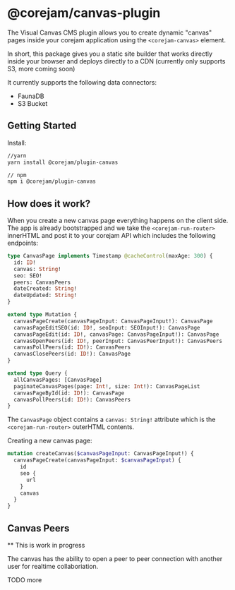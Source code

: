 # @corejam/canvas-plugin

The Visual Canvas CMS plugin allows you to create dynamic "canvas" pages inside your corejam application using the `<corejam-canvas>` element.

In short, this package gives you a static site builder that works directly inside your browser and deploys directly to a CDN (currently only supports S3, more coming soon)

It currently supports the following data connectors:

- FaunaDB
- S3 Bucket

## Getting Started

Install:

```bash
//yarn
yarn install @corejam/plugin-canvas

// npm
npm i @corejam/plugin-canvas
```

## How does it work?

When you create a new canvas page everything happens on the client side. The app is already bootstrapped and we take the `<corejam-run-router>` innerHTML and post it to your corejam API which includes the following endpoints:

```graphql
type CanvasPage implements Timestamp @cacheControl(maxAge: 300) {
  id: ID!
  canvas: String!
  seo: SEO!
  peers: CanvasPeers
  dateCreated: String!
  dateUpdated: String!
}

extend type Mutation {
  canvasPageCreate(canvasPageInput: CanvasPageInput!): CanvasPage
  canvasPageEditSEO(id: ID!, seoInput: SEOInput!): CanvasPage
  canvasPageEdit(id: ID!, canvasPage: CanvasPageInput!): CanvasPage
  canvasOpenPeers(id: ID!, peerInput: CanvasPeerInput!): CanvasPeers
  canvasPollPeers(id: ID!): CanvasPeers
  canvasClosePeers(id: ID!): CanvasPage
}

extend type Query {
  allCanvasPages: [CanvasPage]
  paginateCanvasPages(page: Int!, size: Int!): CanvasPageList
  canvasPageById(id: ID!): CanvasPage
  canvasPollPeers(id: ID!): CanvasPeers
}
```

The `CanvasPage` object contains a `canvas: String!` attribute which is the `<corejam-run-router>` outerHTML contents.

Creating a new canvas page:

```graphql
mutation createCanvas($canvasPageInput: CanvasPageInput!) {
  canvasPageCreate(canvasPageInput: $canvasPageInput) {
    id
    seo {
      url
    }
    canvas
  }
}
```

## Canvas Peers

\*\* This is work in progress

The canvas has the ability to open a peer to peer connection with another user for realtime collaboriation.

TODO more
